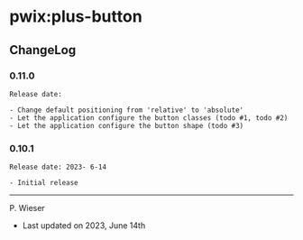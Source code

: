 # pwix:plus-button

## ChangeLog

### 0.11.0

    Release date: 

    - Change default positioning from 'relative' to 'absolute'
    - Let the application configure the button classes (todo #1, todo #2)
    - Let the application configure the button shape (todo #3)

### 0.10.1

    Release date: 2023- 6-14

    - Initial release

---
P. Wieser
- Last updated on 2023, June 14th
